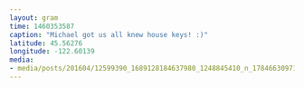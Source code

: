 ```yaml
---
layout: gram
time: 1460353587
caption: "Michael got us all knew house keys! :)"
latitude: 45.56276
longitude: -122.60139
media:
- media/posts/201604/12599390_1689128184637980_1248845410_n_17846630971108023.jpg
---
```

